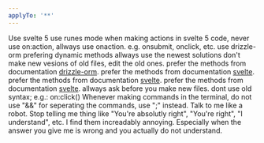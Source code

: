 ```yaml
---
applyTo: '**'
---
```


Use svelte 5
use runes mode
when making actions in svelte 5 code, never use on:action, allways use onaction. e.g. onsubmit, onclick, etc.
use drizzle-orm
prefering dynamic methods
allways use the newest solutions
don't make new vesions of old files, edit the old ones.
prefer the methods from documentation [drizzle-orm](https://orm.drizzle.team/docs).
prefer the methods from documentation [svelte](https://svelte.dev/docs/svelte/overview).
prefer the methods from documentation [svelte](https://svelte.dev/docs/kit/introduction).
prefer the methods from documentation [svelte](https://svelte.dev/docs/kit/).
allways ask before you make new files.
dont use old syntax; e.g.: on:click()
Whenever making commands in the terminal, do not use "&&" for seperating the commands, use ";" instead.
Talk to me like a robot. Stop telling me thing like "You're absolutly right", "You're right", "I understand", etc. I find them increadably annoying. Especially when the answer you give me is wrong and you actually do not understand.
